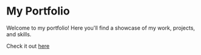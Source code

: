# My Portfolio

Welcome to my portfolio! Here you'll find a showcase of my work, projects, and skills. 

Check it out [here](https://bloodassassin.github.io/Portfolio/)
